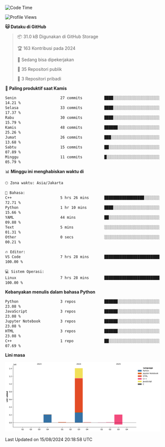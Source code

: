 <!--START_SECTION:waka-->
![Code Time](http://img.shields.io/badge/Code%20Time-7%20hrs%2028%20mins-blue)

![Profile Views](http://img.shields.io/badge/Profil%20dilihat-621-blue)

**🐱 Dataku di GitHub** 

> 📦 31.0 kB Digunakan di GitHub Storage 
 > 
> 🏆 163 Kontribusi pada 2024
 > 
> 💼 Sedang bisa dipekerjakan
 > 
> 📜 35 Repositori publik 
 > 
> 🔑 3 Repositori pribadi 
 > 
📅 **Paling produktif saat Kamis** 

```text
Senin                    27 commits          ████░░░░░░░░░░░░░░░░░░░░░   14.21 % 
Selasa                   33 commits          ████░░░░░░░░░░░░░░░░░░░░░   17.37 % 
Rabu                     30 commits          ████░░░░░░░░░░░░░░░░░░░░░   15.79 % 
Kamis                    48 commits          ██████░░░░░░░░░░░░░░░░░░░   25.26 % 
Jumat                    26 commits          ███░░░░░░░░░░░░░░░░░░░░░░   13.68 % 
Sabtu                    15 commits          ██░░░░░░░░░░░░░░░░░░░░░░░   07.89 % 
Minggu                   11 commits          █░░░░░░░░░░░░░░░░░░░░░░░░   05.79 % 
```


📊 **Minggu ini menghabiskan waktu di** 

```text
🕑︎ Zona waktu: Asia/Jakarta

💬 Bahasa: 
C++                      5 hrs 26 mins       ██████████████████░░░░░░░   72.71 % 
Python                   1 hr 10 mins        ████░░░░░░░░░░░░░░░░░░░░░   15.66 % 
YAML                     44 mins             ██░░░░░░░░░░░░░░░░░░░░░░░   09.88 % 
Text                     5 mins              ░░░░░░░░░░░░░░░░░░░░░░░░░   01.31 % 
Other                    0 secs              ░░░░░░░░░░░░░░░░░░░░░░░░░   00.21 % 

🔥 Editor: 
VS Code                  7 hrs 28 mins       █████████████████████████   100.00 % 

💻 Sistem Operasi: 
Linux                    7 hrs 28 mins       █████████████████████████   100.00 % 
```

**Kebanyakan menulis dalam bahasa Python** 

```text
Python                   3 repos             ██████░░░░░░░░░░░░░░░░░░░   23.08 % 
JavaScript               3 repos             ██████░░░░░░░░░░░░░░░░░░░   23.08 % 
Jupyter Notebook         3 repos             ██████░░░░░░░░░░░░░░░░░░░   23.08 % 
HTML                     3 repos             ██████░░░░░░░░░░░░░░░░░░░   23.08 % 
C++                      1 repo              ██░░░░░░░░░░░░░░░░░░░░░░░   07.69 % 
```



**Lini masa**

![Lines of Code chart](https://raw.githubusercontent.com/yusuf601/yusuf601/main/assets/bar_graph.png)


 Last Updated on 15/08/2024 20:18:58 UTC
<!--END_SECTION:waka-->

